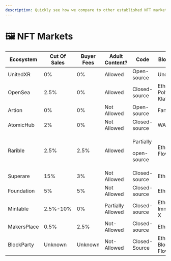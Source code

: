 ```yaml
---
description: Quickly see how we compare to other established NFT markets
---
```


# 🖼 NFT Markets

| Ecosystem   | Cut Of Sales | Buyer Fees | Adult Content?    | Code                               | Blockchain                  |
| ----------- | ------------ | ---------- | ----------------- | ---------------------------------- | --------------------------- |
| UnitedXR    | 0%           | 0%         | Allowed           | Open-source                        | Undecided                   |
| OpenSea     | 2.5%         | 0%         | Allowed           | Closed-source                      | Ethereum, Polygon, Klatyn   |
| Artion      | 0%           | 0%         | Not Allowed       | Open-source                        | Fantom                      |
| AtomicHub   | 2%           | 0%         | Not Allowed       | Closed-source                      | WAX                         |
| Rarible     | 2.5%         | 2.5%       | Allowed           | <p>Partially</p><p>open-source</p> | Ethereum, Flow, Tezos       |
| Superare    | 15%          | 3%         | Not Allowed       | Closed-source                      | Ethereum                    |
| Foundation  | 5%           | 5%         | Not Allowed       | Closed-source                      | Ethereum                    |
| Mintable    | 2.5%-10%     | 0%         | Partially Allowed | Closed-source                      | Ethereum, Immutable-X       |
| MakersPlace | 0.5%         | 2.5%       | Not-Allowed       | Closed-source                      | Ethereum                    |
| BlockParty  | Unknown      | Unknown    | Not-Allowed       | Closed-Source                      | Ethereum, Blockparty, Flow  |
